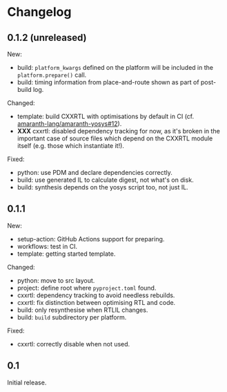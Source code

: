 # Changelog

## 0.1.2 (unreleased)

New:

* build: `platform_kwargs` defined on the platform will be included in the `platform.prepare()` call.
* build: timing information from place-and-route shown as part of post-build log.

Changed:

* template: build CXXRTL with optimisations by default in CI
  (cf. [amaranth-lang/amaranth-yosys#12](https://github.com/amaranth-lang/amaranth-yosys/pull/12)).
* **XXX** cxxrtl: disabled dependency tracking for now, as it's broken in the important case of
  source files which depend on the CXXRTL module itself (e.g. those which instantiate it!).

Fixed:

* python: use PDM and declare dependencies correctly.
* build: use generated IL to calculate digest, not what's on disk.
* build: synthesis depends on the yosys script too, not just IL.

## 0.1.1

New:

* setup-action: GitHub Actions support for preparing.
* workflows: test in CI.
* template: getting started template.

Changed:

* python: move to src layout.
* project: define root where `pyproject.toml` found.
* cxxrtl: dependency tracking to avoid needless rebuilds.
* cxxrtl: fix distinction between optimising RTL and code.
* build: only resynthesise when RTLIL changes.
* build: `build` subdirectory per platform.

Fixed:

* cxxrtl: correctly disable when not used.

## 0.1

Initial release.
